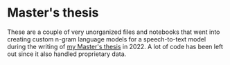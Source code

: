 # Master's thesis
These are a couple of very unorganized files and notebooks that went into creating custom n-gram language models for a speech-to-text model during the writing of [my Master's thesis](https://www.diva-portal.org/smash/get/diva2:1701482/FULLTEXT01.pdf) in 2022. A lot of code has been left out since it also handled proprietary data.